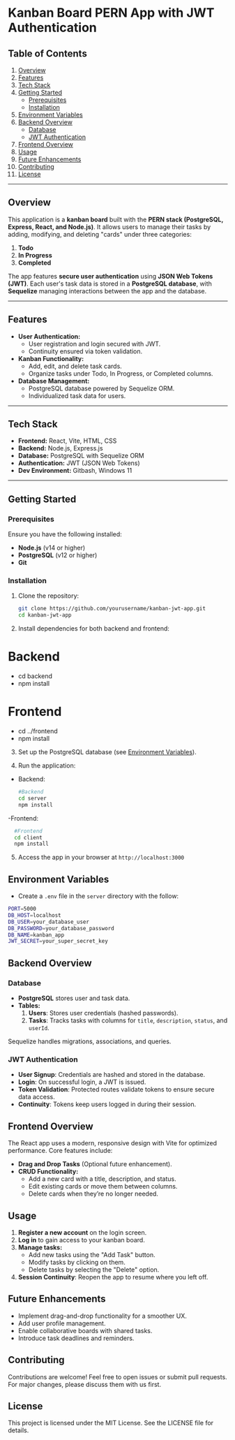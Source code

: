 # Kanban Board PERN App with JWT Authentication

## Table of Contents

1. [Overview](#overview)
2. [Features](#features)
3. [Tech Stack](#tech-stack)
4. [Getting Started](#getting-started)
   - [Prerequisites](#prerequisites)
   - [Installation](#installation)
5. [Environment Variables](#environment-variables)
6. [Backend Overview](#backend-overview)
   - [Database](#database)
   - [JWT Authentication](#jwt-authentication)
7. [Frontend Overview](#frontend-overview)
8. [Usage](#usage)
9. [Future Enhancements](#future-enhancements)
10. [Contributing](#contributing)
11. [License](#license)

---

## Overview

This application is a **kanban board** built with the **PERN stack (PostgreSQL, Express, React, and Node.js)**. It allows users to manage their tasks by adding, modifying, and deleting "cards" under three categories: 
1. **Todo**
2. **In Progress**
3. **Completed**

The app features **secure user authentication** using **JSON Web Tokens (JWT)**. Each user's task data is stored in a **PostgreSQL database**, with **Sequelize** managing interactions between the app and the database.

---

## Features

- **User Authentication:**
  - User registration and login secured with JWT.
  - Continuity ensured via token validation.
- **Kanban Functionality:**
  - Add, edit, and delete task cards.
  - Organize tasks under Todo, In Progress, or Completed columns.
- **Database Management:**
  - PostgreSQL database powered by Sequelize ORM.
  - Individualized task data for users.

---

## Tech Stack

- **Frontend:** React, Vite, HTML, CSS
- **Backend:** Node.js, Express.js
- **Database:** PostgreSQL with Sequelize ORM
- **Authentication:** JWT (JSON Web Tokens)
- **Dev Environment:** Gitbash, Windows 11

---

## Getting Started

### Prerequisites

Ensure you have the following installed:
- **Node.js** (v14 or higher)
- **PostgreSQL** (v12 or higher)
- **Git**

### Installation

1. Clone the repository:
   ```bash
   git clone https://github.com/yourusername/kanban-jwt-app.git
   cd kanban-jwt-app

2. Install dependencies for both backend and frontend:

# Backend
- cd backend
- npm install

# Frontend
- cd ../frontend
- npm install

3. Set up the PostgreSQL database (see [Environment Variables](#environment-variables)).

4. Run the application:
- Backend:
  ```bash
  #Backend
  cd server
  npm install
  
-Frontend:
```bash
  #Frontend
  cd client
  npm install
```
5. Access the app in your browser at ```http://localhost:3000```

## Environment Variables
- Create a ```.env``` file in the ```server``` directory with the follow:
```bash
PORT=5000
DB_HOST=localhost
DB_USER=your_database_user
DB_PASSWORD=your_database_password
DB_NAME=kanban_app
JWT_SECRET=your_super_secret_key
```
## Backend Overview

### Database
- **PostgreSQL** stores user and task data.
- **Tables:**
  1. **Users**: Stores user credentials (hashed passwords).
  2. **Tasks**: Tracks tasks with columns for `title`, `description`, `status`, and `userId`.

Sequelize handles migrations, associations, and queries.

### JWT Authentication
- **User Signup**: Credentials are hashed and stored in the database.
- **Login**: On successful login, a JWT is issued.
- **Token Validation**: Protected routes validate tokens to ensure secure data access.
- **Continuity**: Tokens keep users logged in during their session.

## Frontend Overview

The React app uses a modern, responsive design with Vite for optimized performance. Core features include:

- **Drag and Drop Tasks** (Optional future enhancement).
- **CRUD Functionality:**
  - Add a new card with a title, description, and status.
  - Edit existing cards or move them between columns.
  - Delete cards when they’re no longer needed.

## Usage

1. **Register a new account** on the login screen.
2. **Log in** to gain access to your kanban board.
3. **Manage tasks:**
   - Add new tasks using the "Add Task" button.
   - Modify tasks by clicking on them.
   - Delete tasks by selecting the "Delete" option.
4. **Session Continuity**: Reopen the app to resume where you left off.

## Future Enhancements

- Implement drag-and-drop functionality for a smoother UX.
- Add user profile management.
- Enable collaborative boards with shared tasks.
- Introduce task deadlines and reminders.

## Contributing

Contributions are welcome! Feel free to open issues or submit pull requests. For major changes, please discuss them with us first.

## License

This project is licensed under the MIT License. See the LICENSE file for details.


